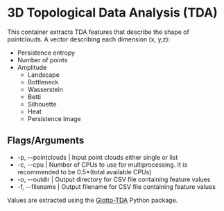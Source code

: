 # 3D Topological Data Analysis (TDA)
This container extracts TDA features that describe the shape of pointclouds. A vector describing each dimension (x, y,z):
* Persistence entropy
* Number of points 
* Amplitude
  * Landscape
  * Bottleneck
  * Wasserstein 
  * Betti 
  * Silhouette
  * Heat
  * Persistence Image

## Flags/Arguments 

* -p, --pointclouds | Input point clouds either single or list
* -c, --cpu | Number of CPUs to use for multiprocessing. It is recommended to be 0.5*(total available CPUs)
* -o, --outdir | Output directory for CSV file containing feature values
* -f, --filename | Output filename for CSV file containing feature values

Values are extracted using the [Giotto-TDA](https://giotto-ai.github.io/gtda-docs/0.5.1/index.html) Python package.
